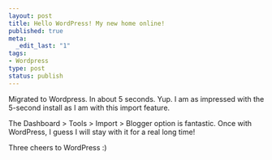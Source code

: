 ```yaml
--- 
layout: post
title: Hello WordPress! My new home online!
published: true
meta: 
  _edit_last: "1"
tags: 
- Wordpress
type: post
status: publish
---
```

Migrated to Wordpress. In about 5 seconds. Yup. I am as impressed with the 5-second install as I am with this import feature.

The Dashboard &gt; Tools &gt; Import &gt; Blogger option is fantastic. Once with WordPress, I guess I will stay with it for a real long time!

Three cheers to WordPress :)
